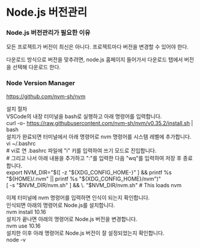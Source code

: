 # Node.js 버전관리

### Node.js 버전관리가 필요한 이유

모든 프로젝트가 버전이 최신은 아니다. 프로젝트마다 버전을 변경할 수 있어야 한다.

다운로드 방식으로 버전을 맞추려면, node.js 홈페이지 들어가서 다운로드 탭에서 버전을 선택해 다운로드 한다.


### Node Version Manager

https://github.com/nvm-sh/nvm  

설치 절차  
VSCode의 내장 터미널을 bash로 실행하고 아래 명령어를 입력합니다.  
    curl -o- https://raw.githubusercontent.com/nvm-sh/nvm/v0.35.2/install.sh | bash  
설치가 완료되면 터미널에서 아래 명령어로 nvm 명령어를 시스템 레벨에 추가합니다.  
    vi ~/.bashrc  
    # vi로 연 .bashrc 파일에 "i" 키를 입력하여 쓰기 모드로 진입합니다.  
    # 그리고 나서 아래 내용을 추가하고 ":"를 입력한 다음 "wq"를 입력하여 저장 후 종료합니다.  
    export NVM_DIR="$([ -z "${XDG_CONFIG_HOME-}" ] && printf %s "${HOME}/.nvm" || printf %s "${XDG_CONFIG_HOME}/nvm")"  
    [ -s "$NVM_DIR/nvm.sh" ] && \. "$NVM_DIR/nvm.sh" # This loads nvm  

이제 터미널에 nvm 명령어를 입력하면 인식이 되는지 확인합니다.  
인식되면 아래의 명령어로 Node.js를 설치합니다.  
    nvm install 10.16  
설치가 끝나면 아래의 명령어로 Node.js 버전을 변경합니다.  
    nvm use 10.16  
설치한 이후 아래 명령어로 Node.js 버전이 잘 설정되었는지 확인합니다.  
    node -v  



